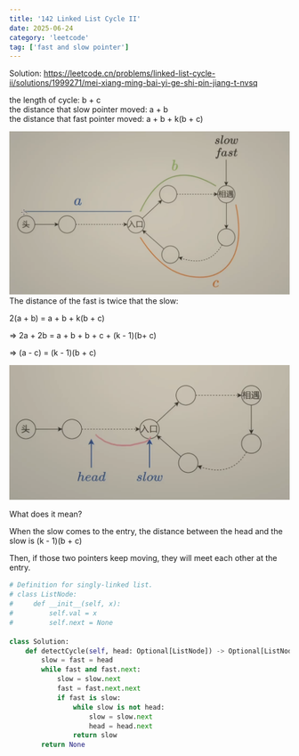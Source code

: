 ```yaml
---
title: '142 Linked List Cycle II'
date: 2025-06-24
category: 'leetcode'
tag: ['fast and slow pointer']
---
```


Solution: https://leetcode.cn/problems/linked-list-cycle-ii/solutions/1999271/mei-xiang-ming-bai-yi-ge-shi-pin-jiang-t-nvsq

the length of cycle: b + c <br/>
the distance that slow pointer moved: a + b <br/>
the distance that fast pointer moved: a + b + k(b + c) <br/>

![142_1](assets/leetcode_142_1.png)The distance of the fast is twice that the slow:

2(a + b) = a + b + k(b + c)

=> 2a + 2b = a + b + b + c + (k - 1)(b+ c)

=> (a - c) = (k - 1)(b + c)

![142_2](assets/leetcode_142_2.png)

What does it mean?

When the slow comes to the entry, the distance between the head and the slow is (k - 1)(b + c)

Then, if those two pointers keep moving, they will meet each other at the entry.

```python
# Definition for singly-linked list.
# class ListNode:
#     def __init__(self, x):
#         self.val = x
#         self.next = None

class Solution:
    def detectCycle(self, head: Optional[ListNode]) -> Optional[ListNode]:
        slow = fast = head
        while fast and fast.next:
            slow = slow.next
            fast = fast.next.next
            if fast is slow:
                while slow is not head:
                    slow = slow.next
                    head = head.next
                return slow
        return None
```
